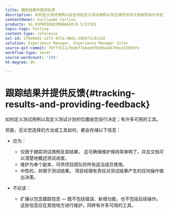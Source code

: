 ```yaml
---
title: 跟踪结果并提供反馈
description: 如何定义测试用例以及在何处定义测试用例以及生成的测试计划由您自行决定
contentOwner: Guillaume Carlino
products: SG_EXPERIENCEMANAGER/6.5/SITES
topic-tags: testing
content-type: reference
exl-id: 270e66d1-a3f2-457a-90d1-28b9f3c8c218
solution: Experience Manager, Experience Manager Sites
source-git-commit: 76fffb11c56dbf7ebee9f6805ae0799cd32985fe
workflow-type: tm+mt
source-wordcount: '159'
ht-degree: 0%

---
```


# 跟踪结果并提供反馈{#tracking-results-and-providing-feedback}

如何定义测试用例以及定义测试计划的位置由您自行决定；有许多可用的工具。

但是，无论您选择的方法或工具如何，都会存储以下信息：

* 应为：

   * 仅限于跟踪测试用例及其结果。 这可确保维护保持简单明了，并且文档可以清楚地概述测试进度。
   * 维护为单个副本，可供项目团队的所有适当成员使用。
   * 中性的，并限于测试结果。 项目经理有责任对测试结果产生的任何操作做出决策。

* 不应该：

   * 扩展以包含跟踪信息 — 既不包括错误、新增功能，也不包括后续操作。 这些信息应在其他地方进行维护，同样有许多可用的工具。
